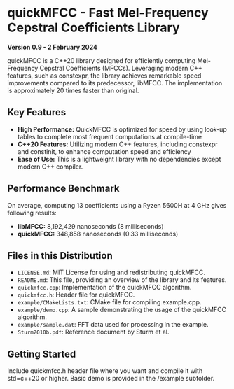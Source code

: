 # quickMFCC - Fast Mel-Frequency Cepstral Coefficients Library

**Version 0.9 - 2 February 2024**

quickMFCC is a C++20 library designed for efficiently computing Mel-Frequency Cepstral Coefficients (MFCCs). Leveraging modern C++ features, such as constexpr, the library achieves remarkable speed improvements compared to its predecessor, libMFCC. The implementation is approximately 20 times faster than original.

## Key Features

- **High Performance:** QuickMFCC is optimized for speed by using look-up tables to complete most frequent computations at compile-time
- **C++20 Features:** Utilizing modern C++ features, including constexpr and constinit, to enhance computation speed and efficiency
- **Ease of Use:** This is a lightweight library with no dependencies except modern C++ compiler.

## Performance Benchmark

On average, computing 13 coefficients using a Ryzen 5600H at 4 GHz gives following results:

- **libMFCC:** 8,192,429 nanoseconds (8 milliseconds)
- **quickMFCC:** 348,858 nanoseconds (0.33 milliseconds)

## Files in this Distribution

- `LICENSE.md`: MIT License for using and redistributing quickMFCC.
- `README.md`: This file, providing an overview of the library and its features.
- `quickmfcc.cpp`: Implementation of the quickMFCC algorithm.
- `quickmfcc.h`: Header file for quickMFCC.
- `example/CMakeLists.txt`: CMake file for compiling example.cpp.
- `example/demo.cpp`: A sample demonstrating the usage of the quickMFCC algorithm.
- `example/sample.dat`: FFT data used for processing in the example.
- `Sturm2010b.pdf`: Reference document by Sturm et al.

## Getting Started

Include quickmfcc.h header file where you want and compile it with std=c++20 or higher. Basic demo is provided in the /example subfolder.
